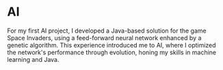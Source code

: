 # AI
For my first AI project, I developed a Java-based solution for the game Space Invaders, using a feed-forward neural network enhanced by a genetic algorithm. This experience introduced me to AI, where I optimized the network's performance through evolution, honing my skills in machine learning and Java.
